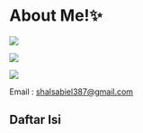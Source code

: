 # About Me!✨
[![](https://img.shields.io/badge/Nama-Shalshabilla-pink)](https://travis-ci.org/joemccann/dillinger)

[![](https://img.shields.io/badge/Kelas-TI_2B-pink)](https://travis-ci.org/joemccann/dillinger)

[![](https://img.shields.io/badge/NIM-230102043-pink)](https://travis-ci.org/joemccann/dillinger)

Email : shalsabiel387@gmail.com

## Daftar Isi


